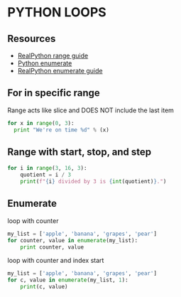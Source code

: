 # PYTHON LOOPS

## Resources

- [RealPython range guide](https://realpython.com/python-range/)
- [Python enumerate](https://book.pythontips.com/en/latest/enumerate.html)
- [RealPython enumerate guide](https://realpython.com/python-enumerate/)

## For in specific range

Range acts like slice and DOES NOT include the last item

```python
for x in range(0, 3):
  print "We're on time %d" % (x)
```

## Range with start, stop, and step

```python
for i in range(3, 16, 3):
    quotient = i / 3
    print(f"{i} divided by 3 is {int(quotient)}.")
```

## Enumerate

loop with counter

```python
my_list = ['apple', 'banana', 'grapes', 'pear']
for counter, value in enumerate(my_list):
    print counter, value
```

loop with counter and index start

```python
my_list = ['apple', 'banana', 'grapes', 'pear']
for c, value in enumerate(my_list, 1):
    print(c, value)
```
